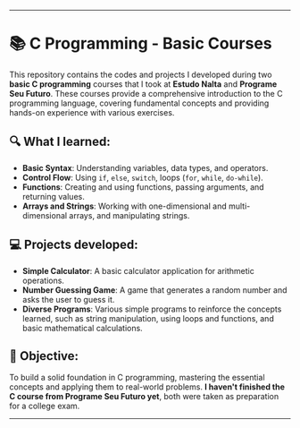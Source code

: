 ___________________________________________________________________________________________________________________________
# 📚 C Programming - Basic Courses

This repository contains the codes and projects I developed during two **basic C programming**
courses that I took at **Estudo Nalta** and **Programe Seu Futuro**. 
These courses provide a comprehensive introduction to the C programming language, 
covering fundamental concepts and providing hands-on experience with various exercises.

## 🔍 What I learned:
- **Basic Syntax**: Understanding variables, data types, and operators.
- **Control Flow**: Using `if`, `else`, `switch`, loops (`for`, `while`, `do-while`).
- **Functions**: Creating and using functions, passing arguments, and returning values.
- **Arrays and Strings**: Working with one-dimensional and multi-dimensional arrays, and manipulating strings.

## 💻 Projects developed:
- **Simple Calculator**: A basic calculator application for arithmetic operations.
- **Number Guessing Game**: A game that generates a random number and asks the user to guess it.
- **Diverse Programs**: Various simple programs to reinforce the concepts learned, such as string manipulation, 
    using loops and functions, and basic mathematical calculations.

## 🎯 Objective:
To build a solid foundation in C programming, mastering the essential concepts and applying them to real-world problems. 
**I haven't finished the C course from Programe Seu Futuro yet**, both were taken as preparation for a college exam.
___________________________________________________________________________________________________________________________